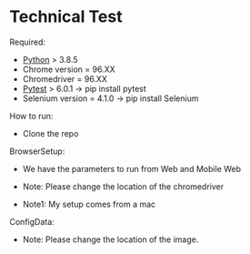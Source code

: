 # Technical Test

Required:
- [Python](https://www.python.org/) > 3.8.5
- Chrome version = 96.XX
- Chromedriver        = 96.XX
- [Pytest](https://docs.pytest.org/en/stable/)  > 6.0.1     -> pip install pytest
- Selenium version    = 4.1.0  -> pip install Selenium

How to run:
- Clone the repo

BrowserSetup:
- We have the parameters to run from Web and Mobile Web

- Note: Please change the location of the chromedriver
- Note1: My setup comes from a mac

ConfigData:
- Note: Please change the location of the image.
